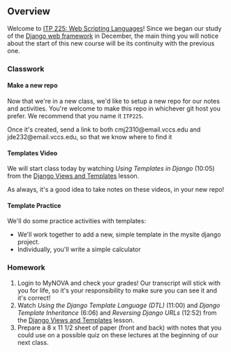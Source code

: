 
<h2>Overview</h2>
<div>
<p>
Welcome to
<a href="https://courses.vccs.edu/colleges/nova/courses/ITP225-WebScriptingLanguages">
ITP 225: Web Scripting Languages</a>! Since we began our study of the
<a href="https://en.wikipedia.org/wiki/Django_(web_framework)">Django web
framework</a> in December, the main thing you will notice about the start of
this new course will be its continuity with the previous one.
</p>
<div>

<h3>Classwork</h3>

<h4> Make a new repo </h4>
<p>
Now that we're in a new class, we'd like to setup a new repo for our notes and activities. You're welcome to make this repo in whichever git host you prefer. We recommend that you name it <code>ITP225</code>.
</p>
<p>
Once it's created, send a link to both cmj2310@email.vccs.edu and jde232@email.vccs.edu, so that we know where to find it
</p>

<h4>Templates Video</h4>
<div>
<p>
We will start class today by watching <i>Using Templates in Django</i> (10:05)
 from the
<a href="https://www.dj4e.com/lessons/django_views">Django Views and
Templates</a> lesson.
</p><p>
As always, it's a good idea to take notes on these videos, in your new repo!
</p>
</div>

<h4>Template Practice</h4>
We'll do some practice activities with templates:
<ul>
<li>We'll work together to add a new, simple template in the mysite django project. </li>
<li>Individually, you'll write a simple calculator</li>
</ul>

<h3>Homework</h3>
<div>
<ol>
<li>Login to MyNOVA and check your grades! Our transcript will
stick with you for life, so it's your responsibility to make sure you can see it and it's correct!
</li>
<li>Watch <i>Using the Django Template Language (DTL)</i> (11:00)
and 
<i>Django Template Inheritance</i> (6:06) and
<i>Reversing Django URLs</i> (12:52) from the
<a href="https://www.dj4e.com/lessons/django_views">Django Views and
Templates</a> lesson.</li>

<li>Prepare a 8 x 11 1/2 sheet of paper (front and back) with notes that you
could use on a possible quiz on these lectures at the beginning of our
next class.</li>
</ol>
</div>